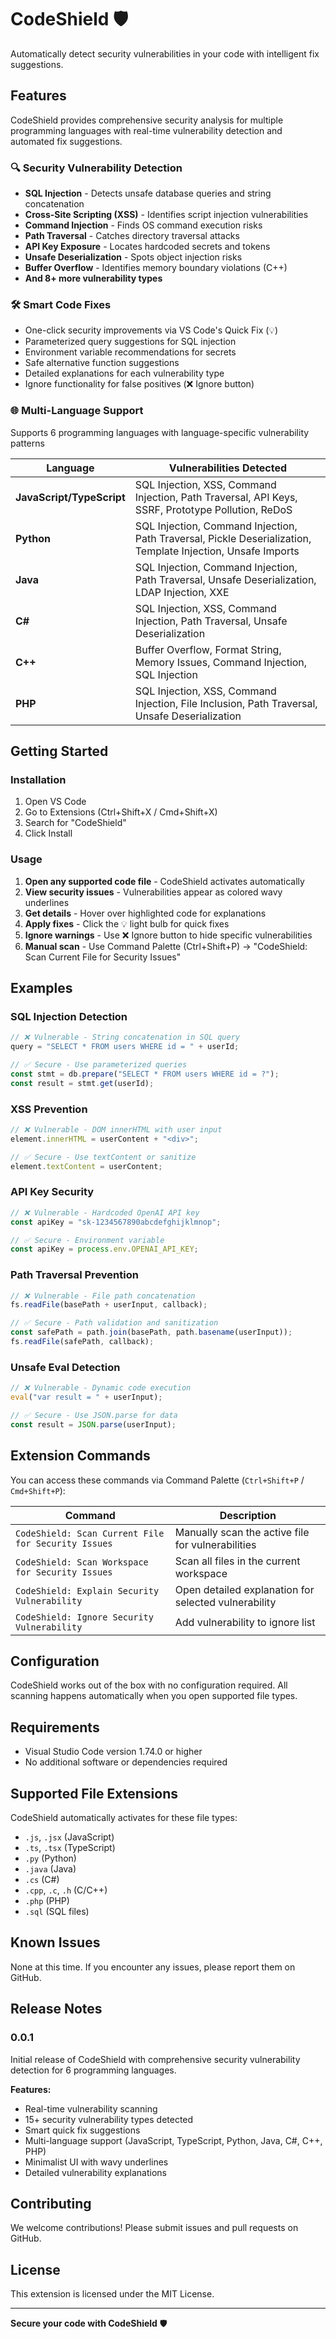 # CodeShield 🛡️

Automatically detect security vulnerabilities in your code with intelligent fix suggestions.

## Features

CodeShield provides comprehensive security analysis for multiple programming languages with real-time vulnerability detection and automated fix suggestions.

### 🔍 **Security Vulnerability Detection**
- **SQL Injection** - Detects unsafe database queries and string concatenation
- **Cross-Site Scripting (XSS)** - Identifies script injection vulnerabilities  
- **Command Injection** - Finds OS command execution risks
- **Path Traversal** - Catches directory traversal attacks
- **API Key Exposure** - Locates hardcoded secrets and tokens
- **Unsafe Deserialization** - Spots object injection risks
- **Buffer Overflow** - Identifies memory boundary violations (C++)
- **And 8+ more vulnerability types**

### 🛠️ **Smart Code Fixes**
- One-click security improvements via VS Code's Quick Fix (💡)
- Parameterized query suggestions for SQL injection
- Environment variable recommendations for secrets
- Safe alternative function suggestions
- Detailed explanations for each vulnerability type
- Ignore functionality for false positives (❌ Ignore button)

### 🌐 **Multi-Language Support**
Supports 6 programming languages with language-specific vulnerability patterns

| Language | Vulnerabilities Detected |
|----------|---------------------------|
| **JavaScript/TypeScript** | SQL Injection, XSS, Command Injection, Path Traversal, API Keys, SSRF, Prototype Pollution, ReDoS |
| **Python** | SQL Injection, Command Injection, Path Traversal, Pickle Deserialization, Template Injection, Unsafe Imports |
| **Java** | SQL Injection, Command Injection, Path Traversal, Unsafe Deserialization, LDAP Injection, XXE |
| **C#** | SQL Injection, XSS, Command Injection, Path Traversal, Unsafe Deserialization |
| **C++** | Buffer Overflow, Format String, Memory Issues, Command Injection, SQL Injection |
| **PHP** | SQL Injection, XSS, Command Injection, File Inclusion, Path Traversal, Unsafe Deserialization |

## Getting Started

### Installation
1. Open VS Code
2. Go to Extensions (Ctrl+Shift+X / Cmd+Shift+X)
3. Search for "CodeShield"
4. Click Install

### Usage
1. **Open any supported code file** - CodeShield activates automatically
2. **View security issues** - Vulnerabilities appear as colored wavy underlines
3. **Get details** - Hover over highlighted code for explanations
4. **Apply fixes** - Click the 💡 light bulb for quick fixes
5. **Ignore warnings** - Use ❌ Ignore button to hide specific vulnerabilities
6. **Manual scan** - Use Command Palette (Ctrl+Shift+P) → "CodeShield: Scan Current File for Security Issues"

## Examples

### SQL Injection Detection
```javascript
// ❌ Vulnerable - String concatenation in SQL query
query = "SELECT * FROM users WHERE id = " + userId;

// ✅ Secure - Use parameterized queries
const stmt = db.prepare("SELECT * FROM users WHERE id = ?");
const result = stmt.get(userId);
```

### XSS Prevention
```javascript
// ❌ Vulnerable - DOM innerHTML with user input
element.innerHTML = userContent + "<div>";

// ✅ Secure - Use textContent or sanitize
element.textContent = userContent;
```

### API Key Security
```javascript
// ❌ Vulnerable - Hardcoded OpenAI API key
const apiKey = "sk-1234567890abcdefghijklmnop";

// ✅ Secure - Environment variable
const apiKey = process.env.OPENAI_API_KEY;
```

### Path Traversal Prevention
```javascript
// ❌ Vulnerable - File path concatenation
fs.readFile(basePath + userInput, callback);

// ✅ Secure - Path validation and sanitization
const safePath = path.join(basePath, path.basename(userInput));
fs.readFile(safePath, callback);
```

### Unsafe Eval Detection
```javascript
// ❌ Vulnerable - Dynamic code execution
eval("var result = " + userInput);

// ✅ Secure - Use JSON.parse for data
const result = JSON.parse(userInput);
```

## Extension Commands

You can access these commands via Command Palette (`Ctrl+Shift+P` / `Cmd+Shift+P`):

| Command | Description |
|---------|-------------|
| `CodeShield: Scan Current File for Security Issues` | Manually scan the active file for vulnerabilities |
| `CodeShield: Scan Workspace for Security Issues` | Scan all files in the current workspace |
| `CodeShield: Explain Security Vulnerability` | Open detailed explanation for selected vulnerability |
| `CodeShield: Ignore Security Vulnerability` | Add vulnerability to ignore list |

## Configuration

CodeShield works out of the box with no configuration required. All scanning happens automatically when you open supported file types.

## Requirements

- Visual Studio Code version 1.74.0 or higher
- No additional software or dependencies required

## Supported File Extensions

CodeShield automatically activates for these file types:
- `.js`, `.jsx` (JavaScript)
- `.ts`, `.tsx` (TypeScript) 
- `.py` (Python)
- `.java` (Java)
- `.cs` (C#)
- `.cpp`, `.c`, `.h` (C/C++)
- `.php` (PHP)
- `.sql` (SQL files)

## Known Issues

None at this time. If you encounter any issues, please report them on GitHub.

## Release Notes

### 0.0.1

Initial release of CodeShield with comprehensive security vulnerability detection for 6 programming languages.

**Features:**
- Real-time vulnerability scanning
- 15+ security vulnerability types detected
- Smart quick fix suggestions
- Multi-language support (JavaScript, TypeScript, Python, Java, C#, C++, PHP)
- Minimalist UI with wavy underlines
- Detailed vulnerability explanations

## Contributing

We welcome contributions! Please submit issues and pull requests on GitHub.

## License

This extension is licensed under the MIT License.

---

**Secure your code with CodeShield** 🛡️

